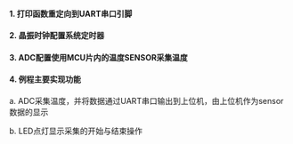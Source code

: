#### 1. 打印函数重定向到UART串口引脚

#### 2. 晶振时钟配置系统定时器

#### 3. ADC配置使用MCU片内的温度SENSOR采集温度

#### 4. 例程主要实现功能

a. ADC采集温度，并将数据通过UART串口输出到上位机，由上位机作为sensor数据的显示

b. LED点灯显示采集的开始与结束操作
